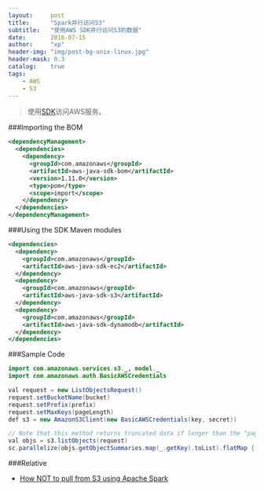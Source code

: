 ```yaml
---
layout:     post
title:      "Spark并行访问S3"
subtitle:   "使用AWS SDK并行访问S3的数据"
date:       2016-07-15
author:     "xp"
header-img: "img/post-bg-unix-linux.jpg"
header-mask: 0.3
catalog:    true
tags:
    - AWS
    - S3
---
```


> 使用[SDK](https://github.com/aws/aws-sdk-java)访问AWS服务。


###Importing the BOM
```xml
<dependencyManagement>
  <dependencies>
    <dependency>
      <groupId>com.amazonaws</groupId>
      <artifactId>aws-java-sdk-bom</artifactId>
      <version>1.11.0</version>
      <type>pom</type>
      <scope>import</scope>
    </dependency>
  </dependencies>
</dependencyManagement>
```

###Using the SDK Maven modules
```xml
<dependencies>
  <dependency>
    <groupId>com.amazonaws</groupId>
    <artifactId>aws-java-sdk-ec2</artifactId>
  </dependency>
  <dependency>
    <groupId>com.amazonaws</groupId>
    <artifactId>aws-java-sdk-s3</artifactId>
  </dependency>
  <dependency>
    <groupId>com.amazonaws</groupId>
    <artifactId>aws-java-sdk-dynamodb</artifactId>
  </dependency>
</dependencies>
```

###Sample Code

```java
import com.amazonaws.services.s3._, model._
import com.amazonaws.auth.BasicAWSCredentials

val request = new ListObjectsRequest()
request.setBucketName(bucket)
request.setPrefix(prefix)
request.setMaxKeys(pageLength)
def s3 = new AmazonS3Client(new BasicAWSCredentials(key, secret))

// Note that this method returns truncated data if longer than the "pageLength" above. You might need to deal with that.
val objs = s3.listObjects(request) 
sc.parallelize(objs.getObjectSummaries.map(_.getKey).toList).flatMap { key => Source.fromInputStream(s3.getObject(bucket, key).getObjectContent: InputStream).getLines }
```

###Relative
* [How NOT to pull from S3 using Apache Spark](http://tech.kinja.com/how-not-to-pull-from-s3-using-apache-spark-1704509219) 